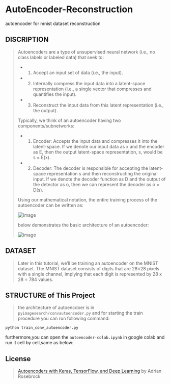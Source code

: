 # AutoEncoder-Reconstruction
autoencoder for mnist dataset reconstruction

## DISCRIPTION
> Autoencoders are a type of unsupervised neural network (i.e., no class labels or labeled data) that seek to:
>
> * 1. Accept an input set of data (i.e., the input).
> 
> * 2. Internally compress the input data into a latent-space representation (i.e., a single vector that compresses and quantifies the input).
>
> * 3. Reconstruct the input data from this latent representation (i.e., the output).
> 
> Typically, we think of an autoencoder having two components/subnetworks:
> 
> * 1. Encoder: Accepts the input data and compresses it into the latent-space. If we denote our input data as x and the encoder as E, then the output latent-space representation, s, would be s = E(x).
> 
> * 2. Decoder: The decoder is responsible for accepting the latent-space representation s and then reconstructing the original input. If we denote the decoder function as D and the output of the detector as o, then we can represent the decoder as o = D(s).
> 
> Using our mathematical notation, the entire training process of the autoencoder can be written as:
> 
> ![image](https://user-images.githubusercontent.com/53394692/111267391-18ae3b80-8641-11eb-84ea-6f39cca15b1e.png)
>
> below demonstrates the basic architecture of an autoencoder:
>
> ![image](https://user-images.githubusercontent.com/53394692/111267092-b9502b80-8640-11eb-92b1-89b1f8001c5e.png)

## DATASET  
> Later in this tutorial, we’ll be training an autoencoder on the MNIST dataset. The MNIST dataset consists of digits that are 28×28 pixels with a single channel, implying that each digit is represented by 28 x 28 = 784 values.
>
## STRUCTURE of This Project
> the architecture of autoencdoer is in `pyimagesearch/convautoencoder.py` and for starting the train procedure you can run following command:
```
python train_conv_autoencoder.py
```
furthermore,you can open the `autoencoder-colab.ipynb` in google colab and run it cell by cell,same as below:




























## License
> [Autoencoders with Keras, TensorFlow, and Deep Learning](https://www.pyimagesearch.com/2020/02/17/autoencoders-with-keras-tensorflow-and-deep-learning/) by Adrian Rosebrock

